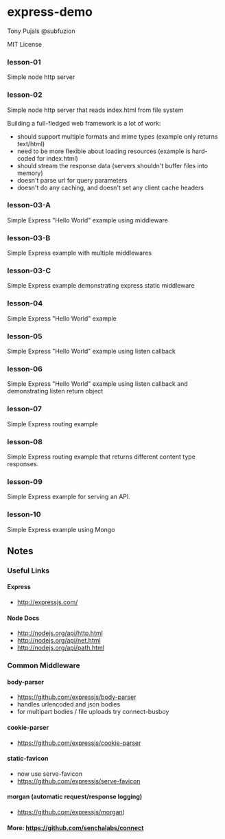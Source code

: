 express-demo
============

Tony Pujals
@subfuzion

MIT License


### lesson-01
Simple node http server


### lesson-02
Simple node http server that reads index.html from file system

Building a full-fledged web framework is a lot of work:

 * should support multiple formats and mime types (example only returns text/html)
 * need to be more flexible about loading resources (example is hard-coded for index.html)
 * should stream the response data (servers shouldn't buffer files into memory)
 * doesn't parse url for query parameters
 * doesn't do any caching, and doesn't set any client cache headers


### lesson-03-A
Simple Express "Hello World" example using middleware


### lesson-03-B
Simple Express example with multiple middlewares


### lesson-03-C
Simple Express example demonstrating express static middleware


### lesson-04
Simple Express "Hello World" example


### lesson-05
Simple Express "Hello World" example using listen callback


### lesson-06
Simple Express "Hello World" example using listen callback and demonstrating listen return object


### lesson-07
Simple Express routing example

### lesson-08

Simple Express routing example that returns different content type responses.

### lesson-09

Simple Express example for serving an API.

### lesson-10

Simple Express example using Mongo


## Notes

### Useful Links

#### Express
* http://expressjs.com/

#### Node Docs
* http://nodejs.org/api/http.html
* http://nodejs.org/api/net.html
* http://nodejs.org/api/path.html


### Common Middleware

#### body-parser

 * https://github.com/expressjs/body-parser
 * handles urlencoded and json bodies
 * for multipart bodies / file uploads try connect-busboy

#### cookie-parser
 * https://github.com/expressjs/cookie-parser

#### static-favicon
 * now use serve-favicon
 * https://github.com/expressjs/serve-favicon

#### morgan (automatic request/response logging)
 * https://github.com/expressjs/morgan)

#### More: https://github.com/senchalabs/connect




